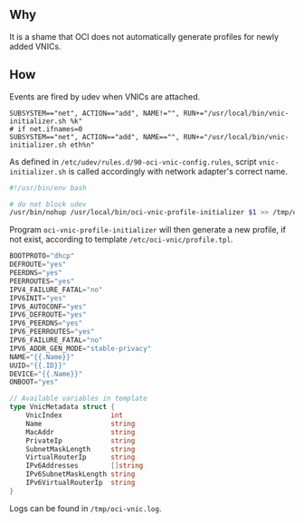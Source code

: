 ## Why

It is a shame that OCI does not automatically generate profiles for newly added VNICs.

## How

Events are fired by udev when VNICs are attached.

```
SUBSYSTEM=="net", ACTION=="add", NAME!="", RUN+="/usr/local/bin/vnic-initializer.sh %k"
# if net.ifnames=0
SUBSYSTEM=="net", ACTION=="add", NAME=="", RUN+="/usr/local/bin/vnic-initializer.sh eth%n"
```

As defined in `/etc/udev/rules.d/90-oci-vnic-config.rules`, script `vnic-initializer.sh` is called accordingly with network adapter's correct name.

```bash
#!/usr/bin/env bash

# do not block udev
/usr/bin/nohup /usr/local/bin/oci-vnic-profile-initializer $1 >> /tmp/oci-vnic.log
```

Program `oci-vnic-profile-initializer` will then generate a new profile, if not exist, according to template `/etc/oci-vnic/profile.tpl`.

```go
BOOTPROTO="dhcp"
DEFROUTE="yes"
PEERDNS="yes"
PEERROUTES="yes"
IPV4_FAILURE_FATAL="no"
IPV6INIT="yes"
IPV6_AUTOCONF="yes"
IPV6_DEFROUTE="yes"
IPV6_PEERDNS="yes"
IPV6_PEERROUTES="yes"
IPV6_FAILURE_FATAL="no"
IPV6_ADDR_GEN_MODE="stable-privacy"
NAME="{{.Name}}"
UUID="{{.ID}}"
DEVICE="{{.Name}}"
ONBOOT="yes"
```

```go
// Available variables in template
type VnicMetadata struct {
	VnicIndex            int
	Name                 string
	MacAddr              string
	PrivateIp            string
	SubnetMaskLength     string
	VirtualRouterIp      string
	IPv6Addresses        []string
	IPv6SubnetMaskLength string
	IPv6VirtualRouterIp  string
}
```

Logs can be found in `/tmp/oci-vnic.log`.
